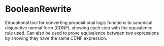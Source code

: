 # BooleanRewrite
Educational tool for converting propositional logic functions to canonical disjunctive normal form (CDNF), showing each step with the equvalence rule used. Can also be used to prove equivalence between two expressions by showing they have the same CDNF expression.
